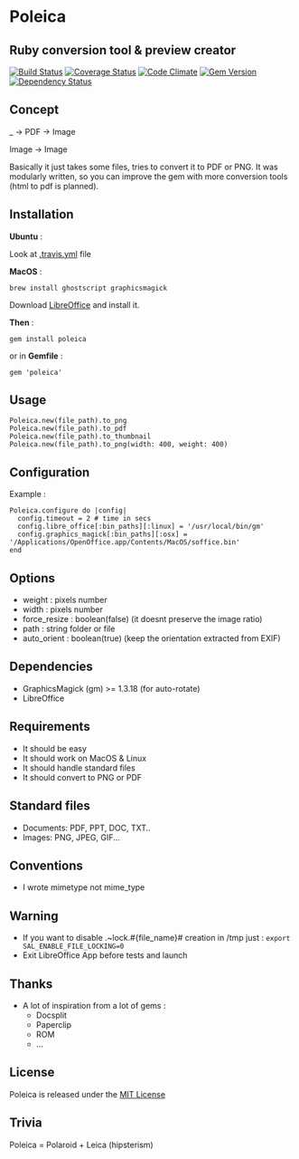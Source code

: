 # Poleica
## Ruby conversion tool & preview creator 

[![Build Status](https://travis-ci.org/antoinelyset/poleica.png?branch=master)](https://travis-ci.org/antoinelyset/poleica)
[![Coverage Status](https://coveralls.io/repos/antoinelyset/poleica/badge.png)](https://coveralls.io/r/antoinelyset/poleica)
[![Code Climate](https://codeclimate.com/github/antoinelyset/poleica.png)](https://codeclimate.com/github/antoinelyset/poleica)
[![Gem Version](https://badge.fury.io/rb/poleica.png)](http://badge.fury.io/rb/poleica)
[![Dependency Status](https://gemnasium.com/antoinelyset/poleica.png)](https://gemnasium.com/antoinelyset/poleica)

## Concept

_ -> PDF -> Image

Image    -> Image

Basically it just takes some files, tries to convert it to PDF or PNG. It was modularly written, so you can improve the gem with more conversion tools (html to pdf is planned).

## Installation

__Ubuntu__ :

Look at [.travis.yml](https://github.com/antoinelyset/poleica/blob/master/.travis.yml) file

__MacOS__ :

```
brew install ghostscript graphicsmagick
```
Download [LibreOffice](http://www.libreoffice.org/download) and install it.


__Then__ :

```
gem install poleica
```

or in __Gemfile__ :

```
gem 'poleica'
```


## Usage

```
Poleica.new(file_path).to_png
Poleica.new(file_path).to_pdf
Poleica.new(file_path).to_thumbnail
Poleica.new(file_path).to_png(width: 400, weight: 400)
```

## Configuration

Example : 

```
Poleica.configure do |config|
  config.timeout = 2 # time in secs
  config.libre_office[:bin_paths][:linux] = '/usr/local/bin/gm'
  config.graphics_magick[:bin_paths][:osx] = '/Applications/OpenOffice.app/Contents/MacOS/soffice.bin'
end
```

## Options

- weight       : pixels number
- width        : pixels number
- force_resize : boolean(false) (it doesnt preserve the image ratio)
- path         : string folder or file
- auto_orient  : boolean(true) (keep the orientation extracted from EXIF)

## Dependencies

- GraphicsMagick (gm) >= 1.3.18 (for auto-rotate)
- LibreOffice 

## Requirements

- It should be easy
- It should work on MacOS & Linux
- It should handle standard files
- It should convert to PNG or PDF

## Standard files

- Documents: PDF, PPT, DOC, TXT..
- Images: PNG, JPEG, GIF...

## Conventions

- I wrote mimetype not mime_type

## Warning

- If you want to disable .~lock.#{file_name}# creation in /tmp just :
    ```export SAL_ENABLE_FILE_LOCKING=0```
- Exit LibreOffice App before tests and launch

## Thanks

- A lot of inspiration from a lot of gems :
  - Docsplit
  - Paperclip
  - ROM
  - ...

## License

Poleica is released under the [MIT
License](http://www.opensource.org/licenses/MIT)

## Trivia 
Poleica = Polaroid + Leica (hipsterism)
